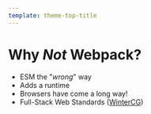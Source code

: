 ```yaml
---
template: theme-top-title
---
```


# Why _Not_ Webpack?

- ESM the "_wrong_" way
- Adds a runtime
- Browsers have come a long way!
- Full-Stack Web Standards ([WinterCG](https://wintercg.org/))